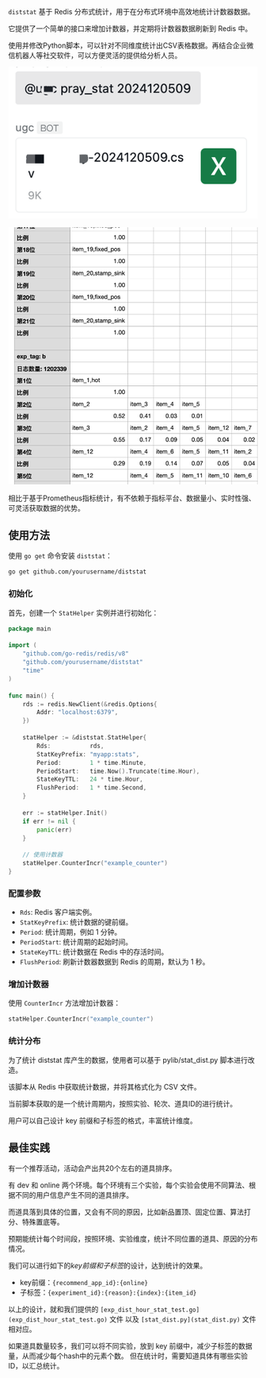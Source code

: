 `diststat` 基于 Redis 分布式统计，用于在分布式环境中高效地统计计数器数据。

它提供了一个简单的接口来增加计数器，并定期将计数器数据刷新到 Redis 中。

使用并修改Python脚本，可以针对不同维度统计出CSV表格数据。再结合企业微信机器人等社交软件，可以方便灵活的提供给分析人员。

![fetch_in_wecom.png](images%2Ffetch_in_wecom.png)

![stat_detail.png](images%2Fstat_detail.png)

相比于基于Prometheus指标统计，有不依赖于指标平台、数据量小、实时性强、可灵活获取数据的优势。

## 使用方法

使用 `go get` 命令安装 `diststat`：

```sh
go get github.com/yourusername/diststat
```

### 初始化

首先，创建一个 `StatHelper` 实例并进行初始化：

```go
package main

import (
	"github.com/go-redis/redis/v8"
	"github.com/yourusername/diststat"
	"time"
)

func main() {
	rds := redis.NewClient(&redis.Options{
		Addr: "localhost:6379",
	})

	statHelper := &diststat.StatHelper{
		Rds:           rds,
		StatKeyPrefix: "myapp:stats",
		Period:        1 * time.Minute,
		PeriodStart:   time.Now().Truncate(time.Hour),
		StateKeyTTL:   24 * time.Hour,
		FlushPeriod:   1 * time.Second,
	}

	err := statHelper.Init()
	if err != nil {
		panic(err)
	}

	// 使用计数器
	statHelper.CounterIncr("example_counter")
}
```

### 配置参数

- `Rds`: Redis 客户端实例。
- `StatKeyPrefix`: 统计数据的键前缀。
- `Period`: 统计周期，例如 1 分钟。
- `PeriodStart`: 统计周期的起始时间。
- `StateKeyTTL`: 统计数据在 Redis 中的存活时间。
- `FlushPeriod`: 刷新计数器数据到 Redis 的周期，默认为 1 秒。

### 增加计数器

使用 `CounterIncr` 方法增加计数器：

```go
statHelper.CounterIncr("example_counter")
```

### 统计分布

为了统计 diststat 库产生的数据，使用者可以基于 pylib/stat_dist.py 脚本进行改造。

该脚本从 Redis 中获取统计数据，并将其格式化为 CSV 文件。

当前脚本获取的是一个统计周期内，按照实验、轮次、道具ID的进行统计。

用户可以自己设计 key 前缀和子标签的格式，丰富统计维度。

## 最佳实践

有一个推荐活动，活动会产出共20个左右的道具排序。

有 dev 和 online 两个环境。每个环境有三个实验，每个实验会使用不同算法、根据不同的用户信息产生不同的道具排序。

而道具落到具体的位置，又会有不同的原因，比如新品置顶、固定位置、算法打分、特殊置底等。

预期能统计每个时间段，按照环境、实验维度，统计不同位置的道具、原因的分布情况。

我们可以进行如下的*key前缀和子标签*的设计，达到统计的效果。

- key前缀：`{recommend_app_id}:{online}`
- 子标签：`{experiment_id}:{reason}:{index}:{item_id}`

以上的设计，就和我们提供的 ``[exp_dist_hour_stat_test.go](exp_dist_hour_stat_test.go)`` 文件
以及 ``[stat_dist.py](stat_dist.py)`` 文件相对应。

如果道具数量较多，我们可以将不同实验，放到 key 前缀中，减少子标签的数据量，从而减少每个hash中的元素个数。
但在统计时，需要知道具体有哪些实验ID，以汇总统计。
